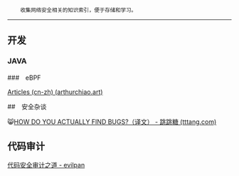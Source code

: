 		收集网络安全相关的知识索引，便于存储和学习。

---

## 开发

### JAVA



###　eBPF

[Articles (cn-zh) (arthurchiao.art)](http://arthurchiao.art/articles-zh/)



##　安全杂谈

:smile_cat:[HOW DO YOU ACTUALLY FIND BUGS?（译文） - 跳跳糖 (tttang.com)](https://tttang.com/archive/1597/#toc__16)



## 代码审计

[代码安全审计之道 - evilpan](https://evilpan.com/2022/01/22/code-audit/#top)
